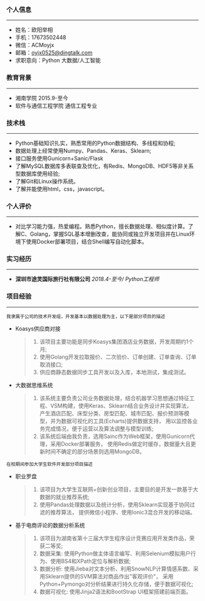### 个人信息
---
- 姓名：欧阳举相
- 手机：17673502448
- 微信：ACMoyjx
- 邮箱：oyjx0525@dingtalk.com
- 求职意向：Python 大数据/人工智能

### 教育背景
---
- 湘南学院 2015.9-至今
- 软件与通信工程学院 通信工程专业


### 技术栈
---
  - Python基础知识扎实，熟悉常用的Python数据结构、多线程和协程;
  - 数据处理上经常使用Numpy、Pandas、Keras、Sklearn;
  - 接口服务使用Gunicorn+Sanic/Flask
  - 了解MySQL数据库多表联查及优化，有Redis、MongoDB、HDF5等非关系型数据库使用经验;
  - 了解Git和Linux操作系统。
  - 了解并能使用html，css，javascript。


### 个人评价
---
  - 对比学习能力强，热爱编程。熟悉Python，擅长数据处理、相似度计算。了解C、Golang，掌握SQL基本增删改查，能协同或独立开发项目并在Linux环境下使用Docker部署项目，结合Shell编写自动化脚本。
    

### 实习经历
---
- **深圳市途灵国际旅行社有限公司** *2018.4-至今/ Python工程师*


### 项目经验

***

`我隶属于公司的技术开发组，开发基本以数据处理为主，以下是部分项目的描述`

- Koasys供应商对接

  > 1. 该项目主要功能是同步Koasys集团酒店业务数据，开发周期约1个月;
  > 2. 使用Golang开发拉取报价、二次验价、订单创建、订单查询、订单取消接口;
  > 3. 供应商静态数据同步工具开发以及入库，本地测试，集成测试。


- 大数据思维系统

  > 1. 该系统主要负责公司业务数据处理，结合机器学习思想通过特征工程、VSM构建，使用Keras、Sklearn结合业务设计并实现算法，
    产生酒店匹配、床型分类、房型匹配、城市匹配、报价预测等模型，并为数据可视化的工具(Echarts)提供数据支持，
    用以监控各业务完成情况，便于运营以及算法调整与模型训练;
  > 2. 该系统后端由我负责，选用Sainc作为Web框架，使用Gunicorn代理，采用Docker部署服务，
    使用Redis做定时缓存，数据量大且更新时间不确定的部分场景则选用MongoDB。

`在校期间参加大学生软件开发部分项目描述`

- 职业罗盘
  > 1. 该项目为大学生互联网+创新创业项目，主要目的是开发一款基于大数据的就业推荐系统;
  > 2. 使用Pandas处理数据以及统计分析，使用Sklearn实现基于协同过滤的推荐算法，
    提供微信小程序、使用Ionic3混合开发的移动端。
    
- 基于电商评论的数据分析系统
  > 1. 该项目为湖南省第十三届大学生程序设计竞赛应用开发类作品，荣获二等奖;
  > 2. 数据采集: 使用Python做主体语言编写、利用Selenium模拟用户行为、使用BS4和XPath定位与解析数据;
  > 3. 数据分析: 使用Jieba对文本分析、利用SnowNLP计算情感系数、采用Sklearn提供的SVM算法对商品作出"客观评价"，
    采用Python+Pymongo对分析结果进行持久化存储，便于数据可视化;
  > 4. 数据可视化: 使用Jinja2语法和BootStrap UI框架搭建前端页面。
